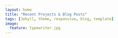 ```yaml
---
layout: home
title: "Recent Projects & Blog Posts"
tags: [Jekyll, theme, responsive, blog, template]
image:
  feature: typewriter.jpg
---
```

